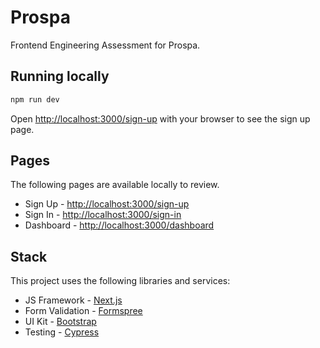 # Prospa 

Frontend Engineering Assessment for Prospa.

## Running locally

```bash
npm run dev
```
Open [http://localhost:3000/sign-up](http://localhost:3000/sign-up) with your browser to see the sign up page.

## Pages
The following pages are available locally to review.

- Sign Up - [http://localhost:3000/sign-up](http://localhost:3000/sign-up)
- Sign In - [http://localhost:3000/sign-in](http://localhost:3000/sign-in)
- Dashboard - [http://localhost:3000/dashboard](http://localhost:3000/dashboard)

## Stack
This project uses the following libraries and services:

- JS Framework - [Next.js](https://nextjs.org)
- Form Validation - [Formspree](https://react-hook-form.com/)
- UI Kit - [Bootstrap](https://react-bootstrap.github.io)
- Testing - [Cypress](https://www.cypress.io/)
